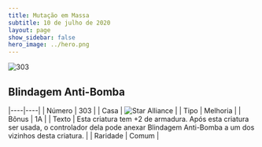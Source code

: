 ```yaml
---
title: Mutação em Massa
subtitle: 10 de julho de 2020
layout: page
show_sidebar: false
hero_image: ../hero.png
---
```


![303](https://cdn.keyforgegame.com/media/card_front/pt/479_303_FV34VQ8FWW4_pt.png)

## Blindagem Anti-Bomba

|----|----|
| Número | 303 |
| Casa | ![Star Alliance](https://archonarcana.com/images/thumb/7/7d/Star_Alliance.png/22px-Star_Alliance.png "Aliança Estelar") |
| Tipo | Melhoria |
| Bônus | 1A |
| Texto | Esta criatura tem +2 de armadura. Após esta criatura ser usada,  o controlador dela pode anexar Blindagem Anti-Bomba a um dos vizinhos desta criatura. |
| Raridade | Comum |
